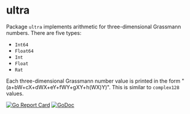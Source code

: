 # ultra

Package `ultra` implements arithmetic for three-dimensional Grassmann numbers. There are five types:

* `Int64`
* `Float64`
* `Int`
* `Float`
* `Rat`

Each three-dimensional Grassmann number value is printed in the form "(a+bW+cX+dWX+eY+fWY+gXY+h(WX)Y)". This is similar to `complex128` values.

[![Go Report Card](https://goreportcard.com/badge/gojp/goreportcard)](https://goreportcard.com/report/github.com/meirizarrygelpi/numbers/ultra) [![GoDoc](https://godoc.org/github.com/meirizarrygelpi/numbers/ultra?status.svg)](https://godoc.org/github.com/meirizarrygelpi/numbers/ultra)